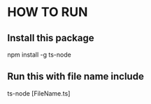 # HOW TO RUN

## Install this package

npm install -g ts-node

## Run this with file name include

ts-node [FileName.ts]
